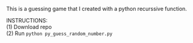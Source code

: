 This is a guessing game that I created with a python recurssive function.

INSTRUCTIONS:<br/>
(1) Download repo<br/>
(2) Run `python py_guess_random_number.py`
